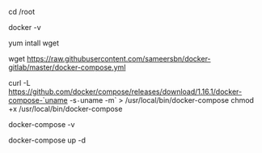 cd /root

docker -v

yum intall wget

wget https://raw.githubusercontent.com/sameersbn/docker-gitlab/master/docker-compose.yml


curl -L https://github.com/docker/compose/releases/download/1.16.1/docker-compose-`uname -s`-`uname -m` > /usr/local/bin/docker-compose
chmod +x /usr/local/bin/docker-compose

docker-compose -v

docker-compose up -d

